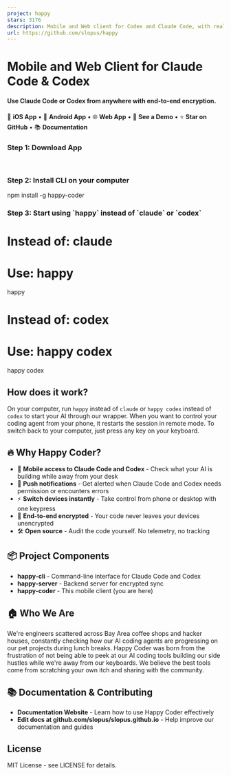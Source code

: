 ```yaml
---
project: happy
stars: 3176
description: Mobile and Web client for Codex and Claude Code, with realtime voice, encryption and fully featured
url: https://github.com/slopus/happy
---
```


Mobile and Web Client for Claude Code & Codex
=============================================

#### Use Claude Code or Codex from anywhere with end-to-end encryption.

📱 **iOS App** • 🤖 **Android App** • 🌐 **Web App** • 🎥 **See a Demo** • ⭐ **Star on GitHub** • 📚 **Documentation**

### Step 1: Download App

     

### Step 2: Install CLI on your computer

npm install -g happy-coder

### Step 3: Start using \`happy\` instead of \`claude\` or \`codex\`

# Instead of: claude
# Use: happy

happy

# Instead of: codex
# Use: happy codex

happy codex

How does it work?
-----------------

On your computer, run `happy` instead of `claude` or `happy codex` instead of `codex` to start your AI through our wrapper. When you want to control your coding agent from your phone, it restarts the session in remote mode. To switch back to your computer, just press any key on your keyboard.

🔥 Why Happy Coder?
-------------------

-   📱 **Mobile access to Claude Code and Codex** - Check what your AI is building while away from your desk
-   🔔 **Push notifications** - Get alerted when Claude Code and Codex needs permission or encounters errors
-   ⚡ **Switch devices instantly** - Take control from phone or desktop with one keypress
-   🔐 **End-to-end encrypted** - Your code never leaves your devices unencrypted
-   🛠️ **Open source** - Audit the code yourself. No telemetry, no tracking

📦 Project Components
---------------------

-   **happy-cli** - Command-line interface for Claude Code and Codex
-   **happy-server** - Backend server for encrypted sync
-   **happy-coder** - This mobile client (you are here)

🏠 Who We Are
-------------

We're engineers scattered across Bay Area coffee shops and hacker houses, constantly checking how our AI coding agents are progressing on our pet projects during lunch breaks. Happy Coder was born from the frustration of not being able to peek at our AI coding tools building our side hustles while we're away from our keyboards. We believe the best tools come from scratching your own itch and sharing with the community.

📚 Documentation & Contributing
-------------------------------

-   **Documentation Website** - Learn how to use Happy Coder effectively
-   **Edit docs at github.com/slopus/slopus.github.io** - Help improve our documentation and guides

License
-------

MIT License - see LICENSE for details.
